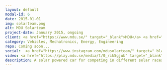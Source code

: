 ```yaml
---
layout: default
modal-id: 6
date: 2015-01-01
img: solarteam.png
alt: MDU Solarteam
project-date: January 2015, ongoing
client: <a href="https://www.mdu.se/" target="_blank">MDU</a> <a href="https://www.volvogroup.com/en/future-of-transportation/collaboration-and-partnerships/academic-partner-program.html" target="_blank">Volvo Academic Partner Program</a> <a href="https://nepartner.se/" target="_blank">NEP</a>
category: Vehicles, Mechatronics, Energy, Engineering
repo: Coming soon... 
social:  <a href="https://www.instagram.com/mdusolarteam/" target="_blank">Instagram</a> <a href="https://www.facebook.com/mdusolar" target="_blank">Facebook</a> <a href="https://se.linkedin.com/company/mdu-solar-team" target="_blank">LinkedIn</a> 
video: <a href="https://play.mdu.se/media/t/0_rik5gjub" target="_blank">Presentation fall 2019</a>
description: A solar powered car for competing in different solar races around the world. Built by students and run by students with help from faculty and industry.
---
```

